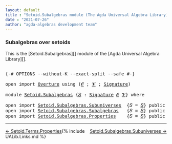 ```yaml
---
layout: default
title : "Setoid.Subalgebras module (The Agda Universal Algebra Library)"
date : "2021-07-26"
author: "agda-algebras development team"
---
```


### <a id="subalgebra-setoid-types">Subalgebras over setoids</a>

This is the [Setoid.Subalgebras][] module of the [Agda Universal Algebra Library][].

<pre class="Agda">

<a id="326" class="Symbol">{-#</a> <a id="330" class="Keyword">OPTIONS</a> <a id="338" class="Pragma">--without-K</a> <a id="350" class="Pragma">--exact-split</a> <a id="364" class="Pragma">--safe</a> <a id="371" class="Symbol">#-}</a>

<a id="376" class="Keyword">open</a> <a id="381" class="Keyword">import</a> <a id="388" href="Overture.html" class="Module">Overture</a> <a id="397" class="Keyword">using</a> <a id="403" class="Symbol">(</a><a id="404" href="Overture.Signatures.html#648" class="Generalizable">𝓞</a> <a id="406" class="Symbol">;</a> <a id="408" href="Overture.Signatures.html#650" class="Generalizable">𝓥</a> <a id="410" class="Symbol">;</a> <a id="412" href="Overture.Signatures.html#3303" class="Function">Signature</a><a id="421" class="Symbol">)</a>

<a id="424" class="Keyword">module</a> <a id="431" href="Setoid.Subalgebras.html" class="Module">Setoid.Subalgebras</a> <a id="450" class="Symbol">{</a><a id="451" href="Setoid.Subalgebras.html#451" class="Bound">𝑆</a> <a id="453" class="Symbol">:</a> <a id="455" href="Overture.Signatures.html#3303" class="Function">Signature</a> <a id="465" href="Overture.Signatures.html#648" class="Generalizable">𝓞</a> <a id="467" href="Overture.Signatures.html#650" class="Generalizable">𝓥</a><a id="468" class="Symbol">}</a> <a id="470" class="Keyword">where</a>

<a id="477" class="Keyword">open</a> <a id="482" class="Keyword">import</a> <a id="489" href="Setoid.Subalgebras.Subuniverses.html" class="Module">Setoid.Subalgebras.Subuniverses</a>  <a id="522" class="Symbol">{</a><a id="523" class="Argument">𝑆</a> <a id="525" class="Symbol">=</a> <a id="527" href="Setoid.Subalgebras.html#451" class="Bound">𝑆</a><a id="528" class="Symbol">}</a> <a id="530" class="Keyword">public</a>
<a id="537" class="Keyword">open</a> <a id="542" class="Keyword">import</a> <a id="549" href="Setoid.Subalgebras.Subalgebras.html" class="Module">Setoid.Subalgebras.Subalgebras</a>   <a id="582" class="Symbol">{</a><a id="583" class="Argument">𝑆</a> <a id="585" class="Symbol">=</a> <a id="587" href="Setoid.Subalgebras.html#451" class="Bound">𝑆</a><a id="588" class="Symbol">}</a> <a id="590" class="Keyword">public</a>
<a id="597" class="Keyword">open</a> <a id="602" class="Keyword">import</a> <a id="609" href="Setoid.Subalgebras.Properties.html" class="Module">Setoid.Subalgebras.Properties</a>    <a id="642" class="Symbol">{</a><a id="643" class="Argument">𝑆</a> <a id="645" class="Symbol">=</a> <a id="647" href="Setoid.Subalgebras.html#451" class="Bound">𝑆</a><a id="648" class="Symbol">}</a> <a id="650" class="Keyword">public</a>
</pre>

---------------------------------

<span style="float:left;">[← Setoid.Terms.Properties](Setoid.Terms.Properties.html)</span>
<span style="float:right;">[Setoid.Subalgebras.Subuniverses →](Setoid.Subalgebras.Subuniverses.html)</span>

{% include UALib.Links.md %}
